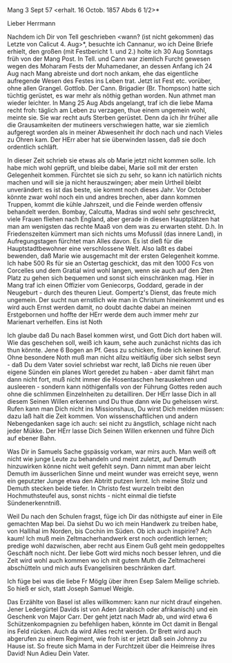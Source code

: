  Mang 3 Sept 57
 <erhalt. 16 Octob. 1857 Abds 6 1/2>*

Lieber Herrmann

Nachdem ich Dir von Tell geschrieben <wann? (ist nicht gekommen) das Letzte von Calicut 4. Aug>*, besuchte ich Cannanur, wo ich Deine Briefe erhielt, den großen (mit Festbericht 1. und 2.) holte ich 30 Aug Sonntags früh von der Mang Post. In Tell. und Cann war ziemlich Furcht gewesen wegen des Moharam Fests der Muhamedaner, an dessen Anfang ich 24 Aug nach Mang abreiste und dort noch ankam, ehe das eigentliche aufregende Wesen des Festes ins Leben trat. Jetzt ist Fest etc. vorüber, ohne allen Grangel. Gottlob. Der Cann. Brigadier (Br. Thompson) hatte sich tüchtig gerüstet, es war mehr als nöthig gethan worden. Nun athmet man wieder leichter. In Mang 25 Aug Abds angelangt, traf ich die liebe Mama recht froh: täglich am Leben zu verzagen, thue einem ungemein wohl, meinte sie. Sie war recht aufs Sterben gerüstet. Denn da ich ihr früher alle die Grausamkeiten der mutineers verschwiegen hatte, war sie ziemlich aufgeregt worden als in meiner Abwesenheit ihr doch nach und nach Vieles zu Ohren kam. Der HErr aber hat sie überwinden lassen, daß sie doch ordentlich schläft.

In dieser Zeit schrieb sie etwas als ob Marie jetzt nicht kommen solle. Ich habe mich wohl geprüft, und bleibe dabei, Marie soll mit der ersten Gelegenheit kommen. Fürchtet sie sich zu sehr, so kann ich natürlich nichts machen und will sie ja nicht herauszwingen; aber mein Urtheil bleibt unverändert: es ist das beste, sie kommt noch dieses Jahr. Vor October könnte zwar wohl noch ein und andres brechen, aber dann kommen Truppen, kommt die kühle Jahrszeit, und die Feinde werden offensiv behandelt werden. Bombay, Calcutta, Madras sind wohl sehr geschreckt, viele Frauen fliehen nach England, aber gerade in diesen Hauptplätzen hat man am wenigsten das rechte Maaß von dem was zu erwarten steht. D.h. In Friedenszeiten kümmert man sich nichts ums Mofussil (das innere Land), in Aufregungstagen fürchtet man Alles davon. Es ist dieß für die Hauptstadtbewohner eine verschlossene Welt. Also laßt es dabei bewenden, daß Marie wie ausgemacht mit der ersten Gelegenheit komme. Ich habe 500 Rs für sie an Ostertag geschickt, das mit den 1000 Fcs von Corcelles und dem Gratial wird wohl langen, wenn sie auch auf den 2ten Platz zu gehen sich bequemen und sonst sich einschränken mag. 
Hier in Mang traf ich einen Offizier vom Geniecorps, Goddard, gerade in der Neugeburt - durch des theuren Lieut. Gompertz's Dienst, das freute mich ungemein. Der sucht nun ernstlich wie man in Christum hineinkommt und es wird auch Ernst werden damit, no doubt dachte dabei an meinen Erstgebornen und hoffte der HErr werde dem auch immer mehr zur Marienart verhelfen. Eins ist Noth

Ich glaube daß Du nach Basel kommen wirst, und Gott Dich dort haben will. Wie das geschehen soll, weiß ich kaum, sehe auch zunächst nichts das ich thun könnte. Jene 6 Bogen an Pf. Gess zu schicken, finde ich keinen Beruf. Ohne besondere Noth muß man nicht allzu weitläufig über sich selbst seyn - daß Du dem Vater soviel schriebst war recht, laß Dichs nie reuen über eigene Sünden ein planes Wort geredet zu haben - aber damit fährt man dann nicht fort, muß nicht immer die Hosentaschen herauskehren und ausleeren - sondern kann nöthigenfalls von der Führung Gottes reden auch ohne die schlimmen Einzelnheiten zu detailliren. Der HErr lasse Dich in all diesem Seinen Willen erkennen und Du thue dann wie Du geheissen wirst. 
Rufen kann man Dich nicht ins Missionshaus, Du wirst Dich melden müssen: dazu laß halt die Zeit kommen. Von wissenschaftlichen und andern Nebengedanken sage ich auch: sei nicht zu ängstlich, schlage nicht nach jeder Mükke. Der HErr lasse Dich Seinen Willen erkennen und führe Dich auf ebener Bahn.

Was Dir in Samuels Sache gspässig vorkam, war mirs auch. Man weiß oft nicht wie junge Leute zu behandeln und meint zuletzt, auf Demuth hinzuwirken könne nicht weit gefehlt seyn. Dann nimmt man aber leicht Demuth im äusserlichen Sinne und meint wunder was erreicht seye, wenn ein geputzter Junge etwa den Abtritt putzen lernt. Ich meine Stolz und Demuth stecken beide tiefer. In Christo fest wurzeln treibt den Hochmuthsteufel aus, sonst nichts - nicht einmal die tiefste Sündenerkenntniß.

Weil Du nach den Schulen fragst, füge ich Dir das nöthigste auf einer in Eile gemachten Map bei. Da siehst Du wo ich mein Handwerk zu treiben habe, von Hallihal im Norden, bis Cochin im Süden. Ob ich auch inspirire? Ach kaum! Ich muß mein Zeltmacherhandwerk erst noch ordentlich lernen; predige wohl dazwischen, aber recht aus Einem Guß geht mein gedoppeltes Geschäft noch nicht. Der liebe Gott wird michs noch besser lehren, und die Zeit wird wohl auch kommen wo ich mit gutem Muth die Zeltmacherei abschütteln und mich aufs Evangelisiren beschränken darf.

Ich füge bei was die liebe Fr Möglg über ihren Esep Salem Meilige schrieb. So hieß er sich, statt Joseph Samuel Weigle.

Das Erzählte von Basel ist alles willkommen: kann nur nicht drauf eingehen. Jener Ledergürtel Davids ist von Aden (arabisch oder afrikanisch) und ein Geschenk von Major Carr. Der geht jetzt nach Madr ab, und wird etwa 6 Schützenkompagnien zu befehligen haben, könnte im Oct damit in Bengal ins Feld rücken. Auch da wird Alles recht werden. Dr Brett wird auch abgerufen zu einem Regiment, wie froh ist er jetzt daß sein Johnny zu Hause ist. So freute sich Mama in der Furchtzeit über die Heimreise ihres David! 
 Nun Adieu
 Dein Vater.

